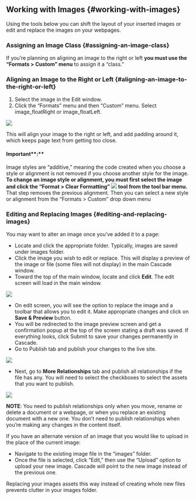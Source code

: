 ## Working with Images {#working-with-images}

Using the tools below you can shift the layout of your inserted images or edit and replace the images on your webpages.

### Assigning an Image Class {#assigning-an-image-class}

If you’re planning on aligning an image to the right or left **you must use the “Formats &gt; Custom” menu** to assign it a “class.”

### Aligning an Image to the Right or Left {#aligning-an-image-to-the-right-or-left}

1. Select the image in the Edit window.
2. Click the “Formats” menu and then “Custom” menu. Select image\_floatRight or image\_floatLeft.

![](https://northwestern-engineering.gitbooks.io/main-mccormick-site/content/assets/91.png)

This will align your image to the right or left, and add padding around it, which keeps page text from getting too close.

#### Important**:**

Image styles are “additive,” meaning the code created when you choose a style or alignment is not removed if you choose another style for the image. **To change an image style or alignment, you must first select the image and click the “Format &gt; Clear Formatting” **![](https://northwestern-engineering.gitbooks.io/main-mccormick-site/content/assets/92.png)** tool from the tool bar menu.** That step removes the previous alignment. Then you can select a new style or alignment from the “Formats &gt; Custom” drop down menu

### Editing and Replacing Images {#editing-and-replacing-images}

You may want to alter an image once you’ve added it to a page:

* Locate and click the appropriate folder. Typically, images are saved under images folder.
* Click the image you wish to edit or replace. This will display a preview of the image or file \(some files will not display\) in the main Cascade window.
* Toward the top of the main window, locate and click **Edit**. The edit screen will load in the main window.

![](https://northwestern-engineering.gitbooks.io/main-mccormick-site/content/assets/93.png)

* On edit screen, you will see the option to replace the image and a toolbar that allows you to edit it. Make appropriate changes and click on **Save & Preview** button.
* You will be redirected to the image preview screen and get a confirmation popup at the top of the screen stating a draft was saved. If everything looks, click Submit to save your changes permanently in Cascade.
* Go to Publish tab and publish your changes to the live site.

![](https://northwestern-engineering.gitbooks.io/main-mccormick-site/content/assets/94.png)

* Next, go to **More Relationships** tab and publish all relationships if the file has any. You will need to select the checkboxes to select the assets that you want to publish.

![](https://northwestern-engineering.gitbooks.io/main-mccormick-site/content/assets/95.png)

**NOTE**: You need to publish relationships only when you move, rename or delete a document or a webpage, or when you replace an existing document with a new one. You don’t need to publish relationships when you’re making any changes in the content itself.

If you have an alternate version of an image that you would like to upload in the place of the current image:

* Navigate to the existing image file in the “images” folder.
* Once the file is selected, click “Edit,” then use the “Upload” option to upload your new image. Cascade will point to the new image instead of the previous one.

Replacing your images assets this way instead of creating whole new files prevents clutter in your images folder.

